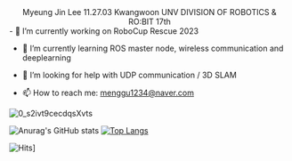 <div align="center">
   Myeung Jin Lee 11.27.03
   Kwangwoon UNV DIVISION OF ROBOTICS & RO:BIT 17th
</div>
  - 🔭 I’m currently working on RoboCup Rescue 2023
  
  - 🌱 I’m currently learning ROS master node, wireless communication and deeplearning
  
  - 🤔 I’m looking for help with UDP communication / 3D SLAM
  
  - 📫 How to reach me: menggu1234@naver.com
  
  ![0_s2ivt9cecdqsXvts](https://user-images.githubusercontent.com/66550892/219484695-75e8da62-8944-4688-9fce-3831aea24822.gif)

![Anurag's GitHub stats](https://github-readme-stats.vercel.app/api?username=mjlee111&show_icons=true&theme=radical)
[![Top Langs](https://github-readme-stats.vercel.app/api/top-langs/?username=mjlee111&layout=compact)](https://github.com/mjlee111/github-readme-stats)
  
![Hits](https://hits.seeyoufarm.com/api/count/incr/badge.svg?url=https%3A%2F%2Fgithub.com%2Fmjlee111%2Fhit-counter&count_bg=%23000000&title_bg=%23555555&icon=&icon_color=%23E7E7E7&title=hits&edge_flat=false)]
  
</div>


